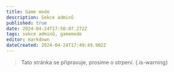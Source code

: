 ```yaml
---
title: Game mode
description: Sekce adminů
published: true
date: 2024-04-24T17:50:07.272Z
tags: sekce adminů, gamemode
editor: markdown
dateCreated: 2024-04-24T17:49:49.902Z
---
```


> Tato stránka se připravuje, prosíme o strpení.
{.is-warning}
